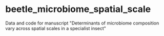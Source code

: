 # beetle_microbiome_spatial_scale
Data and code for manuscript "Determinants of microbiome composition vary across spatial scales in a specialist insect"
